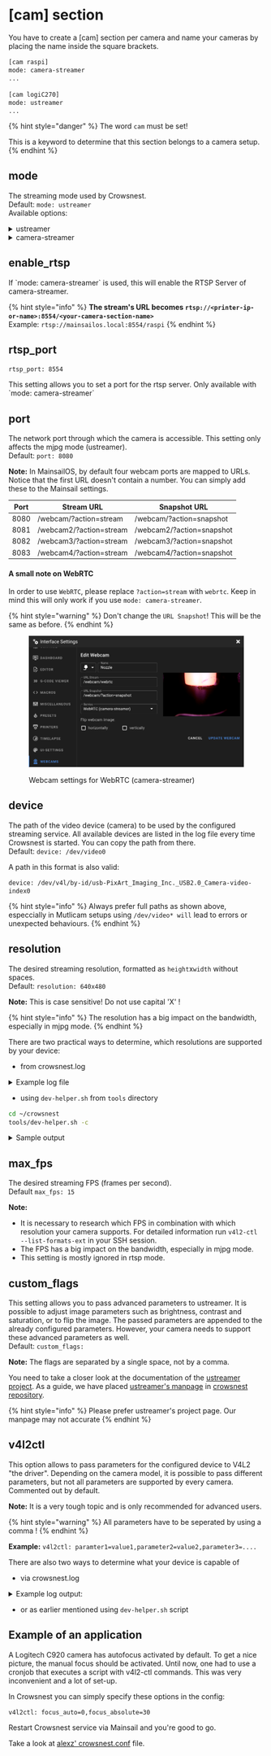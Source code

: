 # \[cam] section

You have to create a \[cam] section per camera and name your cameras by placing the name inside the square brackets.

```
[cam raspi]
mode: camera-streamer
...

[cam logiC270]
mode: ustreamer
...
```

{% hint style="danger" %}
The word `cam` must be set!

&#x20;This is a keyword to determine that this section belongs to a camera setup.
{% endhint %}

## **mode**

The streaming mode used by Crowsnest.\
Default: `mode: ustreamer`\
Available options:

<details>

<summary>ustreamer</summary>

This mode uses the mjpg protocol and streams with ustreamer. It's basically a series of jpeg images. This mode uses a lot of bandwidth depending on the resolution and frame rate set.

</details>

<details>

<summary>camera-streamer</summary>

This mode uses camera-streamer as backend.

camera-streamer is only available on Raspberry Pi's currently, more SBC's will follow.\
The greatest advantage of camera-streamer is, it uses the inbuilt GPU of the Pi SBC\
to deliver hardware encoded h.264 as format. This allows you to stream your video feed in webrtc, which has the advantage of using less bandwith without loosing quality and/or framerates/resolution.\
It also provides simultaniously stream of rtsp (if enabled through \`enable\_rtsp: true\`),\
mjpg and snapshots.

</details>

## enable\_rtsp

If \`mode: camera-streamer\` is used, this will enable the RTSP Server of camera-streamer.

{% hint style="info" %}
**The stream's URL becomes `rtsp://<printer-ip-or-name>:8554/<your-camera-section-name>`**\
Example: `rtsp://mainsailos.local:8554/raspi`
{% endhint %}

## rtsp\_port

```properties
rtsp_port: 8554
```

This setting allows you to set a port for the rtsp server. Only available with \`mode: camera-streamer\`

## **port**

The network port through which the camera is accessible. This setting only affects the mjpg mode (ustreamer).\
Default: `port: 8080`

**Note:** In MainsailOS, by default four webcam ports are mapped to URLs. Notice that the first URL doesn't contain a number. You can simply add these to the Mainsail settings.

| Port | Stream URL              | Snapshot URL              |
| ---- | ----------------------- | ------------------------- |
| 8080 | /webcam/?action=stream  | /webcam/?action=snapshot  |
| 8081 | /webcam2/?action=stream | /webcam2/?action=snapshot |
| 8082 | /webcam3/?action=stream | /webcam3/?action=snapshot |
| 8083 | /webcam4/?action=stream | /webcam4/?action=snapshot |

#### A small note on WebRTC

In order to use `WebRTC`, please replace `?action=stream` with `webrtc`. Keep in mind this will only work if you use `mode: camera-streamer`.

{% hint style="warning" %}
Don't change the `URL Snapshot`! This will be the same as before.
{% endhint %}

<figure><img src="../.gitbook/assets/image (1).png" alt=""><figcaption><p>Webcam settings for WebRTC (camera-streamer)</p></figcaption></figure>

## **device**

The path of the video device (camera) to be used by the configured streaming service. All available devices are listed in the log file every time Crowsnest is started. You can copy the path from there.\
Default: `device: /dev/video0`

A path in this format is also valid:

```
device: /dev/v4l/by-id/usb-PixArt_Imaging_Inc._USB2.0_Camera-video-index0
```

{% hint style="info" %}
Always prefer full paths as shown above, especcially in Mutlicam setups using `/dev/video* will` lead to errors or unexpected behaviours.
{% endhint %}

## **resolution**

The desired streaming resolution, formatted as `height`x`width` without spaces.\
Default: `resolution: 640x480`

**Note:** This is case sensitive! Do not use capital 'X' !

{% hint style="info" %}
The resolution has a big impact on the bandwidth, especially in mjpg mode.
{% endhint %}

There are two practical ways to determine, which resolutions are supported by your device:

* from crowsnest.log

<details>

<summary>Example log file</summary>

```shell
[11/16/22 20:16:26] crowsnest: Supported Formats:
[11/16/22 20:16:26] crowsnest: 		[0]: 'MJPG' (Motion-JPEG, compressed)
[11/16/22 20:16:26] crowsnest: 		Size: Discrete 1920x1080
[11/16/22 20:16:26] crowsnest: 		Interval: Discrete 0.017s (60.000 fps)
[11/16/22 20:16:26] crowsnest: 		Interval: Discrete 0.033s (30.000 fps)
[11/16/22 20:16:26] crowsnest: 		Size: Discrete 3840x2160
[11/16/22 20:16:26] crowsnest: 		Interval: Discrete 0.033s (30.000 fps)
[11/16/22 20:16:26] crowsnest: 		Size: Discrete 640x480
[11/16/22 20:16:26] crowsnest: 		Interval: Discrete 0.017s (60.000 fps)
[11/16/22 20:16:26] crowsnest: 		Interval: Discrete 0.033s (30.000 fps)
[11/16/22 20:16:26] crowsnest: 		Size: Discrete 160x120
[11/16/22 20:16:26] crowsnest: 		Interval: Discrete 0.017s (60.000 fps)
[11/16/22 20:16:26] crowsnest: 		Interval: Discrete 0.033s (30.000 fps)
[11/16/22 20:16:26] crowsnest: 		Size: Discrete 176x144
[11/16/22 20:16:26] crowsnest: 		Interval: Discrete 0.017s (60.000 fps)
[11/16/22 20:16:26] crowsnest: 		Interval: Discrete 0.033s (30.000 fps)
[11/16/22 20:16:26] crowsnest: 		Size: Discrete 320x180
[11/16/22 20:16:26] crowsnest: 		Interval: Discrete 0.017s (60.000 fps)
[11/16/22 20:16:26] crowsnest: 		Interval: Discrete 0.033s (30.000 fps)
[11/16/22 20:16:26] crowsnest: 		Size: Discrete 320x240
[11/16/22 20:16:26] crowsnest: 		Interval: Discrete 0.017s (60.000 fps)
[11/16/22 20:16:26] crowsnest: 		Interval: Discrete 0.033s (30.000 fps)
[11/16/22 20:16:26] crowsnest: 		Size: Discrete 352x288
[11/16/22 20:16:26] crowsnest: 		Interval: Discrete 0.017s (60.000 fps)
[11/16/22 20:16:26] crowsnest: 		Interval: Discrete 0.033s (30.000 fps)
[11/16/22 20:16:27] crowsnest: 		Size: Discrete 340x340
[11/16/22 20:16:27] crowsnest: 		Interval: Discrete 0.017s (60.000 fps)
[11/16/22 20:16:27] crowsnest: 		Interval: Discrete 0.033s (30.000 fps)
[11/16/22 20:16:27] crowsnest: 		Size: Discrete 424x240
[11/16/22 20:16:27] crowsnest: 		Interval: Discrete 0.017s (60.000 fps)
[11/16/22 20:16:27] crowsnest: 		Interval: Discrete 0.033s (30.000 fps)
[11/16/22 20:16:27] crowsnest: 		Size: Discrete 440x440
[11/16/22 20:16:27] crowsnest: 		Interval: Discrete 0.017s (60.000 fps)
[11/16/22 20:16:27] crowsnest: 		Interval: Discrete 0.033s (30.000 fps)
[11/16/22 20:16:27] crowsnest: 		Size: Discrete 480x270
[11/16/22 20:16:27] crowsnest: 		Interval: Discrete 0.017s (60.000 fps)
[11/16/22 20:16:27] crowsnest: 		Interval: Discrete 0.033s (30.000 fps)
[11/16/22 20:16:27] crowsnest: 		Size: Discrete 640x360
[11/16/22 20:16:27] crowsnest: 		Interval: Discrete 0.033s (30.000 fps)
[11/16/22 20:16:27] crowsnest: 		Size: Discrete 800x448
[11/16/22 20:16:27] crowsnest: 		Interval: Discrete 0.017s (60.000 fps)
[11/16/22 20:16:27] crowsnest: 		Interval: Discrete 0.033s (30.000 fps)
[11/16/22 20:16:27] crowsnest: 		Size: Discrete 800x600
[11/16/22 20:16:27] crowsnest: 		Interval: Discrete 0.017s (60.000 fps)
[11/16/22 20:16:27] crowsnest: 		Interval: Discrete 0.033s (30.000 fps)
[11/16/22 20:16:27] crowsnest: 		Size: Discrete 848x480
[11/16/22 20:16:27] crowsnest: 		Interval: Discrete 0.017s (60.000 fps)
[11/16/22 20:16:27] crowsnest: 		Interval: Discrete 0.033s (30.000 fps)
[11/16/22 20:16:27] crowsnest: 		Size: Discrete 960x540
[11/16/22 20:16:27] crowsnest: 		Interval: Discrete 0.017s (60.000 fps)
[11/16/22 20:16:27] crowsnest: 		Interval: Discrete 0.033s (30.000 fps)
[11/16/22 20:16:27] crowsnest: 		Size: Discrete 1024x576
[11/16/22 20:16:27] crowsnest: 		Interval: Discrete 0.017s (60.000 fps)
[11/16/22 20:16:27] crowsnest: 		Interval: Discrete 0.033s (30.000 fps)
[11/16/22 20:16:27] crowsnest: 		Size: Discrete 1280x720
[11/16/22 20:16:27] crowsnest: 		Interval: Discrete 0.017s (60.000 fps)
[11/16/22 20:16:27] crowsnest: 		Interval: Discrete 0.033s (30.000 fps)
[11/16/22 20:16:27] crowsnest: 		Size: Discrete 1600x896
[11/16/22 20:16:27] crowsnest: 		Interval: Discrete 0.017s (60.000 fps)
[11/16/22 20:16:27] crowsnest: 		Interval: Discrete 0.033s (30.000 fps)
[11/16/22 20:16:27] crowsnest: 		Size: Discrete 2560x1440
[11/16/22 20:16:27] crowsnest: 		Interval: Discrete 0.033s (30.000 fps)
[11/16/22 20:16:27] crowsnest: 		Size: Discrete 3840x3104
[11/16/22 20:16:27] crowsnest: 		Interval: Discrete 0.033s (30.000 fps)
[11/16/22 20:16:27] crowsnest: 		Size: Discrete 3264x2448
[11/16/22 20:16:27] crowsnest: 		Interval: Discrete 0.033s (30.000 fps)
[11/16/22 20:16:27] crowsnest: 		Size: Discrete 2592x1944
[11/16/22 20:16:27] crowsnest: 		Interval: Discrete 0.033s (30.000 fps)
[11/16/22 20:16:27] crowsnest: 		Size: Discrete 2048x1536
[11/16/22 20:16:27] crowsnest: 		Interval: Discrete 0.033s (30.000 fps)
[11/16/22 20:16:27] crowsnest: 		Size: Discrete 1600x1200
[11/16/22 20:16:27] crowsnest: 		Interval: Discrete 0.033s (30.000 fps)
[11/16/22 20:16:27] crowsnest: 		Size: Discrete 1024x768
[11/16/22 20:16:27] crowsnest: 		Interval: Discrete 0.017s (60.000 fps)
[11/16/22 20:16:27] crowsnest: 		Interval: Discrete 0.033s (30.000 fps)
[11/16/22 20:16:27] crowsnest: 		[1]: 'YUYV' (YUYV 4:2:2)
[11/16/22 20:16:27] crowsnest: 		Size: Discrete 1920x1080
[11/16/22 20:16:27] crowsnest: 		Interval: Discrete 0.200s (5.000 fps)
[11/16/22 20:16:27] crowsnest: 		Size: Discrete 3840x2160
[11/16/22 20:16:27] crowsnest: 		Interval: Discrete 1.000s (1.000 fps)
[11/16/22 20:16:27] crowsnest: 		Size: Discrete 640x480
[11/16/22 20:16:27] crowsnest: 		Interval: Discrete 0.033s (30.000 fps)
[11/16/22 20:16:27] crowsnest: 		Size: Discrete 160x120
[11/16/22 20:16:27] crowsnest: 		Interval: Discrete 0.033s (30.000 fps)
[11/16/22 20:16:27] crowsnest: 		Size: Discrete 176x144
[11/16/22 20:16:27] crowsnest: 		Interval: Discrete 0.033s (30.000 fps)
[11/16/22 20:16:27] crowsnest: 		Size: Discrete 320x180
[11/16/22 20:16:27] crowsnest: 		Interval: Discrete 0.033s (30.000 fps)
[11/16/22 20:16:27] crowsnest: 		Size: Discrete 320x240
[11/16/22 20:16:27] crowsnest: 		Interval: Discrete 0.033s (30.000 fps)
[11/16/22 20:16:27] crowsnest: 		Size: Discrete 352x288
[11/16/22 20:16:27] crowsnest: 		Interval: Discrete 0.033s (30.000 fps)
[11/16/22 20:16:27] crowsnest: 		Size: Discrete 340x340
[11/16/22 20:16:27] crowsnest: 		Interval: Discrete 0.033s (30.000 fps)
[11/16/22 20:16:27] crowsnest: 		Size: Discrete 424x240
[11/16/22 20:16:27] crowsnest: 		Interval: Discrete 0.033s (30.000 fps)
[11/16/22 20:16:27] crowsnest: 		Size: Discrete 440x440
[11/16/22 20:16:27] crowsnest: 		Interval: Discrete 0.033s (30.000 fps)
[11/16/22 20:16:28] crowsnest: 		Size: Discrete 480x270
[11/16/22 20:16:28] crowsnest: 		Interval: Discrete 0.033s (30.000 fps)
[11/16/22 20:16:28] crowsnest: 		Size: Discrete 640x360
[11/16/22 20:16:28] crowsnest: 		Interval: Discrete 0.033s (30.000 fps)
[11/16/22 20:16:28] crowsnest: 		Size: Discrete 800x448
[11/16/22 20:16:28] crowsnest: 		Interval: Discrete 0.033s (30.000 fps)
[11/16/22 20:16:28] crowsnest: 		Size: Discrete 800x600
[11/16/22 20:16:28] crowsnest: 		Interval: Discrete 0.100s (10.000 fps)
[11/16/22 20:16:28] crowsnest: 		Size: Discrete 848x480
[11/16/22 20:16:28] crowsnest: 		Interval: Discrete 0.033s (30.000 fps)
[11/16/22 20:16:28] crowsnest: 		Size: Discrete 960x540
[11/16/22 20:16:28] crowsnest: 		Interval: Discrete 0.100s (10.000 fps)
[11/16/22 20:16:28] crowsnest: 		Size: Discrete 1024x576
[11/16/22 20:16:28] crowsnest: 		Interval: Discrete 0.100s (10.000 fps)
[11/16/22 20:16:28] crowsnest: 		Size: Discrete 1280x720
[11/16/22 20:16:28] crowsnest: 		Interval: Discrete 0.100s (10.000 fps)
[11/16/22 20:16:28] crowsnest: 		Size: Discrete 1600x896
[11/16/22 20:16:28] crowsnest: 		Interval: Discrete 0.200s (5.000 fps)
[11/16/22 20:16:28] crowsnest: 		Size: Discrete 2560x1440
[11/16/22 20:16:28] crowsnest: 		Interval: Discrete 1.000s (1.000 fps)
[11/16/22 20:16:28] crowsnest: 		Size: Discrete 3840x3104
[11/16/22 20:16:28] crowsnest: 		Interval: Discrete 1.000s (1.000 fps)
[11/16/22 20:16:28] crowsnest: 		Size: Discrete 3264x2448
[11/16/22 20:16:28] crowsnest: 		Interval: Discrete 1.000s (1.000 fps)
[11/16/22 20:16:28] crowsnest: 		Size: Discrete 2592x1944
[11/16/22 20:16:28] crowsnest: 		Interval: Discrete 1.000s (1.000 fps)
[11/16/22 20:16:28] crowsnest: 		Size: Discrete 2048x1536
[11/16/22 20:16:28] crowsnest: 		Interval: Discrete 1.000s (1.000 fps)
[11/16/22 20:16:28] crowsnest: 		Size: Discrete 1600x1200
[11/16/22 20:16:28] crowsnest: 		Interval: Discrete 1.000s (1.000 fps)
[11/16/22 20:16:28] crowsnest: 		Size: Discrete 1024x768
[11/16/22 20:16:28] crowsnest: 		Interval: Discrete 0.100s (10.000 fps)
```

</details>

* using `dev-helper.sh` from `tools` directory

```bash
cd ~/crowsnest
tools/dev-helper.sh -c
```

<details>

<summary>Sample output</summary>

```bash
crowsnest - dev-helper.sh

v4l2-ctl supported camera(s):

Device /dev/video1:

Symbolic links to /dev/video1:

/dev/v4l/by-id/usb-XCG-220921-J_3DO_Nozzle_Camera_01.00.00-video-index0
/dev/v4l/by-path/platform-fd500000.pcie-pci-0000:01:00.0-usb-0:1.1:1.0-video-index0


Supported formats:

	[0]: 'MJPG' (Motion-JPEG, compressed)
		Size: Discrete 1920x1080
			Interval: Discrete 0.017s (60.000 fps)
			Interval: Discrete 0.033s (30.000 fps)
		Size: Discrete 3840x2160
			Interval: Discrete 0.033s (30.000 fps)
		Size: Discrete 640x480
			Interval: Discrete 0.017s (60.000 fps)
			Interval: Discrete 0.033s (30.000 fps)
		Size: Discrete 160x120
			Interval: Discrete 0.017s (60.000 fps)
			Interval: Discrete 0.033s (30.000 fps)
		Size: Discrete 176x144
			Interval: Discrete 0.017s (60.000 fps)
			Interval: Discrete 0.033s (30.000 fps)
		Size: Discrete 320x180
			Interval: Discrete 0.017s (60.000 fps)
			Interval: Discrete 0.033s (30.000 fps)
		Size: Discrete 320x240
			Interval: Discrete 0.017s (60.000 fps)
			Interval: Discrete 0.033s (30.000 fps)
		Size: Discrete 352x288
			Interval: Discrete 0.017s (60.000 fps)
			Interval: Discrete 0.033s (30.000 fps)
		Size: Discrete 340x340
			Interval: Discrete 0.017s (60.000 fps)
			Interval: Discrete 0.033s (30.000 fps)
		Size: Discrete 424x240
			Interval: Discrete 0.017s (60.000 fps)
			Interval: Discrete 0.033s (30.000 fps)
		Size: Discrete 440x440
			Interval: Discrete 0.017s (60.000 fps)
			Interval: Discrete 0.033s (30.000 fps)
		Size: Discrete 480x270
			Interval: Discrete 0.017s (60.000 fps)
			Interval: Discrete 0.033s (30.000 fps)
		Size: Discrete 640x360
			Interval: Discrete 0.033s (30.000 fps)
		Size: Discrete 800x448
			Interval: Discrete 0.017s (60.000 fps)
			Interval: Discrete 0.033s (30.000 fps)
		Size: Discrete 800x600
			Interval: Discrete 0.017s (60.000 fps)
			Interval: Discrete 0.033s (30.000 fps)
		Size: Discrete 848x480
			Interval: Discrete 0.017s (60.000 fps)
			Interval: Discrete 0.033s (30.000 fps)
		Size: Discrete 960x540
			Interval: Discrete 0.017s (60.000 fps)
			Interval: Discrete 0.033s (30.000 fps)
		Size: Discrete 1024x576
			Interval: Discrete 0.017s (60.000 fps)
			Interval: Discrete 0.033s (30.000 fps)
		Size: Discrete 1280x720
			Interval: Discrete 0.017s (60.000 fps)
			Interval: Discrete 0.033s (30.000 fps)
		Size: Discrete 1600x896
			Interval: Discrete 0.017s (60.000 fps)
			Interval: Discrete 0.033s (30.000 fps)
		Size: Discrete 2560x1440
			Interval: Discrete 0.033s (30.000 fps)
		Size: Discrete 3840x3104
			Interval: Discrete 0.033s (30.000 fps)
		Size: Discrete 3264x2448
			Interval: Discrete 0.033s (30.000 fps)
		Size: Discrete 2592x1944
			Interval: Discrete 0.033s (30.000 fps)
		Size: Discrete 2048x1536
			Interval: Discrete 0.033s (30.000 fps)
		Size: Discrete 1600x1200
			Interval: Discrete 0.033s (30.000 fps)
		Size: Discrete 1024x768
			Interval: Discrete 0.017s (60.000 fps)
			Interval: Discrete 0.033s (30.000 fps)
	[1]: 'YUYV' (YUYV 4:2:2)
		Size: Discrete 1920x1080
			Interval: Discrete 0.200s (5.000 fps)
		Size: Discrete 3840x2160
			Interval: Discrete 1.000s (1.000 fps)
		Size: Discrete 640x480
			Interval: Discrete 0.033s (30.000 fps)
		Size: Discrete 160x120
			Interval: Discrete 0.033s (30.000 fps)
		Size: Discrete 176x144
			Interval: Discrete 0.033s (30.000 fps)
		Size: Discrete 320x180
			Interval: Discrete 0.033s (30.000 fps)
		Size: Discrete 320x240
			Interval: Discrete 0.033s (30.000 fps)
		Size: Discrete 352x288
			Interval: Discrete 0.033s (30.000 fps)
		Size: Discrete 340x340
			Interval: Discrete 0.033s (30.000 fps)
		Size: Discrete 424x240
			Interval: Discrete 0.033s (30.000 fps)
		Size: Discrete 440x440
			Interval: Discrete 0.033s (30.000 fps)
		Size: Discrete 480x270
			Interval: Discrete 0.033s (30.000 fps)
		Size: Discrete 640x360
			Interval: Discrete 0.033s (30.000 fps)
		Size: Discrete 800x448
			Interval: Discrete 0.033s (30.000 fps)
		Size: Discrete 800x600
			Interval: Discrete 0.100s (10.000 fps)
		Size: Discrete 848x480
			Interval: Discrete 0.033s (30.000 fps)
		Size: Discrete 960x540
			Interval: Discrete 0.100s (10.000 fps)
		Size: Discrete 1024x576
			Interval: Discrete 0.100s (10.000 fps)
		Size: Discrete 1280x720
			Interval: Discrete 0.100s (10.000 fps)
		Size: Discrete 1600x896
			Interval: Discrete 0.200s (5.000 fps)
		Size: Discrete 2560x1440
			Interval: Discrete 1.000s (1.000 fps)
		Size: Discrete 3840x3104
			Interval: Discrete 1.000s (1.000 fps)
		Size: Discrete 3264x2448
			Interval: Discrete 1.000s (1.000 fps)
		Size: Discrete 2592x1944
			Interval: Discrete 1.000s (1.000 fps)
		Size: Discrete 2048x1536
			Interval: Discrete 1.000s (1.000 fps)
		Size: Discrete 1600x1200
			Interval: Discrete 1.000s (1.000 fps)
		Size: Discrete 1024x768
			Interval: Discrete 0.100s (10.000 fps)

Supported Controls:

                     brightness 0x00980900 (int)    : min=-64 max=64 step=1 default=-15 value=-15
                       contrast 0x00980901 (int)    : min=0 max=95 step=1 default=4 value=2
                     saturation 0x00980902 (int)    : min=0 max=100 step=1 default=70 value=70
                            hue 0x00980903 (int)    : min=-2000 max=2000 step=1 default=0 value=0
 white_balance_temperature_auto 0x0098090c (bool)   : default=1 value=1
                          gamma 0x00980910 (int)    : min=100 max=300 step=1 default=115 value=115
           power_line_frequency 0x00980918 (menu)   : min=0 max=2 default=2 value=2
				0: Disabled
				1: 50 Hz
				2: 60 Hz
      white_balance_temperature 0x0098091a (int)    : min=2800 max=6500 step=1 default=4600 value=4600 flags=inactive
                      sharpness 0x0098091b (int)    : min=1 max=7 step=1 default=1 value=2
         backlight_compensation 0x0098091c (int)    : min=0 max=1 step=1 default=0 value=0
                  exposure_auto 0x009a0901 (menu)   : min=0 max=3 default=3 value=3
				1: Manual Mode
				3: Aperture Priority Mode
              exposure_absolute 0x009a0902 (int)    : min=3 max=2047 step=1 default=166 value=166 flags=inactive
                 focus_absolute 0x009a090a (int)    : min=0 max=1023 step=1 default=0 value=634 flags=inactive
                     focus_auto 0x009a090c (bool)   : default=0 value=1

```



</details>

## **max\_fps**

The desired streaming FPS (frames per second).\
Default `max_fps: 15`

**Note:**

* It is necessary to research which FPS in combination with which resolution your camera supports. For detailed information run `v4l2-ctl --list-formats-ext` in your SSH session.
* The FPS has a big impact on the bandwidth, especially in mjpg mode.
* This setting is mostly ignored in rtsp mode.

## **custom\_flags**

This setting allows you to pass advanced parameters to ustreamer. It is possible to adjust image parameters such as brightness, contrast and saturation, or to flip the image. The passed parameters are appended to the already configured parameters. However, your camera needs to support these advanced parameters as well.\
Default: `custom_flags:`

**Note:** The flags are separated by a single space, not by a comma.

You need to take a closer look at the documentation of the [ustreamer project](https://github.com/pikvm/ustreamer). As a guide, we have placed [ustreamer's manpage](https://github.com/mainsail-crew/crowsnest/blob/master/ustreamer\_manpage.md) in [crowsnest repository](https://github.com/mainsail-crew/crowsnest).

{% hint style="info" %}
Please prefer ustreamer's project page. Our manpage may not accurate
{% endhint %}

## **v4l2ctl**

This option allows to pass parameters for the configured device to V4L2 "the driver". Depending on the camera model, it is possible to pass different parameters, but not all parameters are supported by every camera.\
Commented out by default.

**Note:** It is a very tough topic and is only recommended for advanced users.

{% hint style="warning" %}
All parameters have to be seperated by using a comma !
{% endhint %}

**Example:** `v4l2ctl: paramter1=value1,parameter2=value2,parameter3=....`

There are also two ways to determine what your device is capable of

* via crowsnest.log

<details>

<summary>Example log output:</summary>

```shell
[11/16/22 20:16:28] crowsnest: Supported Controls:
[11/16/22 20:16:28] crowsnest: 		brightness 0x00980900 (int) : min=-64 max=64 step=1 default=-15 value=-15
[11/16/22 20:16:28] crowsnest: 		contrast 0x00980901 (int) : min=0 max=95 step=1 default=4 value=2
[11/16/22 20:16:28] crowsnest: 		saturation 0x00980902 (int) : min=0 max=100 step=1 default=70 value=70
[11/16/22 20:16:28] crowsnest: 		hue 0x00980903 (int) : min=-2000 max=2000 step=1 default=0 value=0
[11/16/22 20:16:28] crowsnest: 		white_balance_temperature_auto 0x0098090c (bool) : default=1 value=1
[11/16/22 20:16:28] crowsnest: 		gamma 0x00980910 (int) : min=100 max=300 step=1 default=115 value=115
[11/16/22 20:16:28] crowsnest: 		power_line_frequency 0x00980918 (menu) : min=0 max=2 default=2 value=2
[11/16/22 20:16:28] crowsnest: 		0: Disabled
[11/16/22 20:16:28] crowsnest: 		1: 50 Hz
[11/16/22 20:16:28] crowsnest: 		2: 60 Hz
[11/16/22 20:16:28] crowsnest: 		white_balance_temperature 0x0098091a (int) : min=2800 max=6500 step=1 default=4600 value=4600 flags=inactive
[11/16/22 20:16:28] crowsnest: 		sharpness 0x0098091b (int) : min=1 max=7 step=1 default=1 value=2
[11/16/22 20:16:28] crowsnest: 		backlight_compensation 0x0098091c (int) : min=0 max=1 step=1 default=0 value=0
[11/16/22 20:16:28] crowsnest: 		exposure_auto 0x009a0901 (menu) : min=0 max=3 default=3 value=3
[11/16/22 20:16:28] crowsnest: 		1: Manual Mode
[11/16/22 20:16:28] crowsnest: 		3: Aperture Priority Mode
[11/16/22 20:16:28] crowsnest: 		exposure_absolute 0x009a0902 (int) : min=3 max=2047 step=1 default=166 value=166 flags=inactive
[11/16/22 20:16:28] crowsnest: 		focus_absolute 0x009a090a (int) : min=0 max=1023 step=1 default=0 value=634 flags=inactive
[11/16/22 20:16:28] crowsnest: 		focus_auto 0x009a090c (bool) : default=0 value=1
```

</details>

* or as earlier mentioned using `dev-helper.sh` script

## **Example of an application**

A Logitech C920 camera has autofocus activated by default. To get a nice picture, the manual focus should be activated. Until now, one had to use a cronjob that executes a script with v4l2-ctl commands. This was very inconvenient and a lot of set-up.

In Crowsnest you can simply specify these options in the config:

```
v4l2ctl: focus_auto=0,focus_absolute=30
```

Restart Crowsnest service via Mainsail and you're good to go.

Take a look at [alexz' crowsnest.conf](https://github.com/zellneralex/klipper\_config/blob/master/crowsnest.conf) file.
